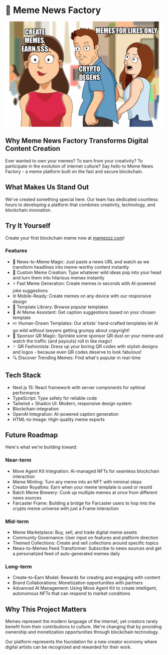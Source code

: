 # 🚀 Meme News Factory

<div align="center">
  <img src="public/meme.png" alt="Meme News Factory Logo"/>
</div>

## Why Meme News Factory Transforms Digital Content Creation

Ever wanted to own your memes? To earn from your creativity? To participate in the evolution of internet culture? Say hello to Meme News Factory - a meme platform built on the fast and secure blockchain.

## What Makes Us Stand Out

We've created something special here. Our team has dedicated countless hours to developing a platform that combines creativity, technology, and blockchain innovation.

## Try It Yourself

Create your first blockchain meme now at [memezzz.com](https://memezzz.com)!

### Features

- 📰 News-to-Meme Magic: Just paste a news URL and watch as we transform headlines into meme-worthy content instantly
- 🤪 Custom Meme Creation: Type whatever wild ideas pop into your head and turn them into hilarious memes instantly
- ⚡ Fast Meme Generation: Create memes in seconds with AI-powered joke suggestions
- 🌐 Mobile-Ready: Create memes on any device with our responsive design
- 🎨 Template Library: Browse popular templates
- 🧠 AI Meme Assistant: Get caption suggestions based on your chosen template
- ✏️ Human-Drawn Templates: Our artists' hand-crafted templates let AI go wild without lawyers getting grumpy about copyright!
- 📱 Sponsor QR Magic: Sprinkle some sponsor QR dust on your meme and watch the traffic (and payouts) roll in like magic!
- ✨ QR Fashionista: Dress up your boring QR codes with stylish designs and logos - because even QR codes deserve to look fabulous!
- 🔍 Discover Trending Memes: Find what's popular in real-time

## Tech Stack

- Next.js 15: React framework with server components for optimal performance
- TypeScript: Type safety for reliable code
- Tailwind + Shadcn UI: Modern, responsive design system
- Blockchain integration
- OpenAI Integration: AI-powered caption generation
- HTML-to-Image: High-quality meme exports

## Future Roadmap

Here's what we're building toward:

### Near-term

- Move Agent Kit Integration: AI-managed NFTs for seamless blockchain interaction
- Meme Minting: Turn any meme into an NFT with minimal steps
- Creator Royalties: Earn when your meme template is used or resold
- Batch Meme Brewery: Cook up multiple memes at once from different news sources
- Farcaster Frame: Building a bridge for Farcaster users to hop into the crypto meme universe with just a Frame interaction

### Mid-term

- Meme Marketplace: Buy, sell, and trade digital meme assets
- Community Governance: User input on features and platform direction
- Themed Collections: Create and sell collections around specific topics
- News-to-Memes Feed Transformer: Subscribe to news sources and get a personalized feed of auto-generated memes daily

### Long-term

- Create-to-Earn Model: Rewards for creating and engaging with content
- Brand Collaborations: Monetization opportunities with partners
- Advanced AI Management: Using Move Agent Kit to create intelligent, autonomous NFTs that can respond to market conditions

## Why This Project Matters

Memes represent the modern language of the internet, yet creators rarely benefit from their contributions to culture. We're changing that by providing ownership and monetization opportunities through blockchain technology.

Our platform represents the foundation for a new creator economy where digital artists can be recognized and rewarded for their work.
